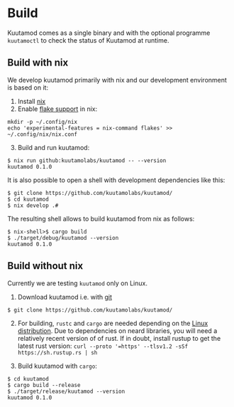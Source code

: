 # Build

Kuutamod comes as a single binary and with the optional programme `kuutamoctl`
to check the status of Kuutamod at runtime.

## Build with nix

We develop kuutamod primarily with nix and our development environment is based on it:

1. Install [nix](https://nix.dev/tutorials/install-nix)
2. Enable [flake support](https://xeiaso.net/blog/nix-flakes-1-2022-02-21) in nix:

```console
mkdir -p ~/.config/nix
echo 'experimental-features = nix-command flakes' >> ~/.config/nix/nix.conf
```

3. Build and run kuutamod:

```console
$ nix run github:kuutamolabs/kuutamod -- --version
kuutamod 0.1.0
```

It is also possible to open a shell with development dependencies like this:

```console
$ git clone https://github.com/kuutamolabs/kuutamod/
$ cd kuutamod
$ nix develop .#
```

The resulting shell allows to build kuutamod from nix as follows:

```console
$ nix-shell>$ cargo build
$ ./target/debug/kuutamod --version
kuutamod 0.1.0
```

## Build without nix

Currently we are testing `kuutamod` only on Linux.

1. Download kuutamod i.e. with [git](https://git-scm.com/downloads)

```colsole
$ git clone https://github.com/kuutamolabs/kuutamod/
```

2. For building, `rustc` and `cargo` are needed depending on the
   [Linux distribution](https://www.rust-lang.org/learn/get-started).
   Due to dependencies on neard libraries, you will need a relatively recent version of
   of rust. If in doubt, install rustup to get the latest rust version:
   `curl --proto '=https' --tlsv1.2 -sSf https://sh.rustup.rs | sh`

3. Build kuutamod with `cargo`:

```console
$ cd kuutamod
$ cargo build --release
$ ./target/release/kuutamod --version
kuutamod 0.1.0
```
